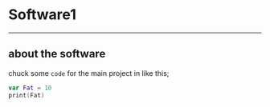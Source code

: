 # Software1
__________________________________
## about the software

chuck some `code` for the main project in like this;

```swift
var Fat = 10
print(Fat)
```

